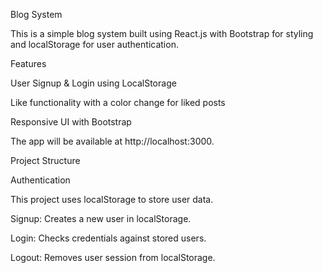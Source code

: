 Blog System

This is a simple blog system built using React.js with Bootstrap for styling and localStorage for user authentication.

Features

User Signup & Login using LocalStorage

Like functionality with a color change for liked posts

Responsive UI with Bootstrap

The app will be available at http://localhost:3000.

Project Structure

Authentication

This project uses localStorage to store user data.

Signup: Creates a new user in localStorage.

Login: Checks credentials against stored users.

Logout: Removes user session from localStorage.



